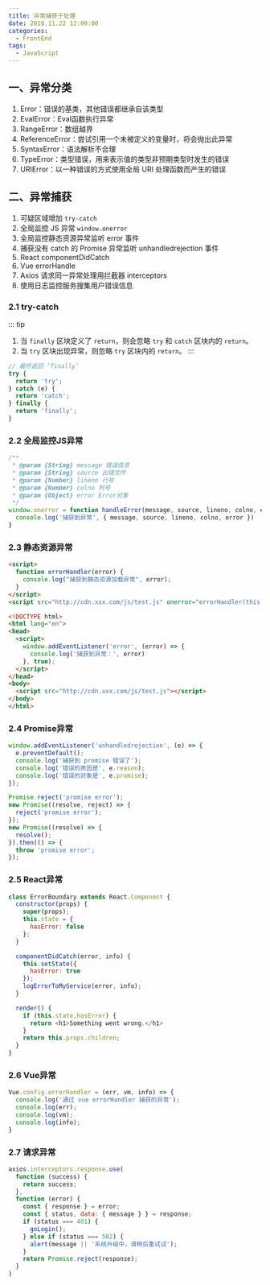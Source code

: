 ```yaml
---
title: 异常捕获于处理
date: 2018.11.22 12:00:00
categories:
  - FrontEnd
tags:
  - JavaScript
---
```


## 一、异常分类

1. Error：错误的基类，其他错误都继承自该类型
2. EvalError：Eval函数执行异常
3. RangeError：数组越界
4. ReferenceError：尝试引用一个未被定义的变量时，将会抛出此异常
5. SyntaxError：语法解析不合理
6. TypeError：类型错误，用来表示值的类型非预期类型时发生的错误
7. URIError：以一种错误的方式使用全局 URI 处理函数而产生的错误

## 二、异常捕获

1. 可疑区域增加 `try-catch`
2. 全局监控 JS 异常 `window.onerror`
3. 全局监控静态资源异常监听 error 事件
4. 捕获没有 catch 的 Promise 异常监听 unhandledrejection 事件
5. React componentDidCatch
6. Vue errorHandle
7. Axios 请求同一异常处理用拦截器 interceptors
8. 使用日志监控服务搜集用户错误信息

### 2.1 try-catch

::: tip
1. 当 `finally` 区块定义了 `return`，则会忽略 `try` 和 `catch` 区块内的 `return`。
2. 当 `try` 区块出现异常，则忽略 `try` 区块内的 `return`。
:::

```js
// 最终返回 ‘finally’
try {
  return 'try';
} catch (e) {
  return 'catch';
} finally {
  return 'finally';
}
```

### 2.2 全局监控JS异常

```js
/**
 * @param {String} message 错误信息
 * @param {String} source 出错文件
 * @param {Number} lineno 行号
 * @param {Number} colno 列号
 * @param {Object} error Error对象
 */
window.onerror = function handleError(message, source, lineno, colno, error) {
  console.log('捕获到异常', { message, source, lineno, colno, error })
}
```

### 2.3 静态资源异常

```html
<script>
  function errorHandler(error) {
    console.log("捕获到静态资源加载异常", error);
  }
</script>
<script src="http://cdn.xxx.com/js/test.js" onerror="errorHandler(this)"></script>
```

```html
<!DOCTYPE html>
<html lang="en">
<head>
  <script>
    window.addEventListener('error', (error) => {
      console.log('捕获到异常：', error)
    }, true);
  </script>
</head>
<body>
  <script src="http://cdn.xxx.com/js/test.js"></script>
</body>
</html>
```

### 2.4 Promise异常

```js
window.addEventListener('unhandledrejection', (e) => {
  e.preventDefault();
  console.log('捕获到 promise 错误了');
  console.log('错误的原因是', e.reason);
  console.log('错误的对象是', e.promise);
});

Promise.reject('promise error');
new Promise((resolve, reject) => {
  reject('promise error');
});
new Promise((resolve) => {
  resolve();
}).then(() => {
  throw 'promise error';
});
```

### 2.5 React异常

```js
class ErrorBoundary extends React.Component {
  constructor(props) {
    super(props);
    this.state = {
      hasError: false
    };
  }

  componentDidCatch(error, info) {
    this.setState({
      hasError: true
    });
    logErrorToMyService(error, info);
  }

  render() {
    if (this.state.hasError) {
      return <h1>Something went wrong.</h1>
    }
    return this.props.children;
  }
}
```

### 2.6 Vue异常

```js
Vue.config.errorHandler = (err, vm, info) => {
  console.log('通过 vue errorHandler 捕获的异常');
  console.log(err);
  console.log(vm);
  console.log(info);
}
```

### 2.7 请求异常

```js
axios.interceptors.response.use(
  function (success) {
    return success;
  },
  function (error) {
    const { response } = error;
    const { status, data: { message } } = response;
    if (status === 401) {
      goLogin();
    } else if (status === 502) {
      alert(message || '系统升级中，请稍后重试试');
    }
    return Promise.reject(response);
  }
)
```
